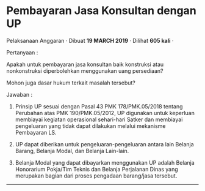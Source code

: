 Pembayaran Jasa Konsultan dengan UP
===================================

Pelaksanaan Anggaran · Dibuat **19 MARCH 2019** · Dilihat **605 kali** ·

Pertanyaan :

Apakah untuk pembayaran jasa konsultan baik konstruksi atau nonkonstruksi diperbolehkan menggunakan uang persediaan?

Mohon juga dasar hukum terkait masalah tersebut?

Jawaban :

1.  Prinsip UP sesuai dengan Pasal 43 PMK 178/PMK.05/2018 tentang Perubahan atas PMK 190/PMK.05/2012, UP digunakan untuk keperluan membiayai kegiatan operasional sehari-hari Satker dan membiayai pengeluaran yang tidak dapat dilakukan melalui mekanisme Pembayaran LS.
    
2.  UP dapat diberikan untuk pengeluaran-pengeluaran antara lain Belanja Barang, Belanja Modal, dan Belanja Lain-lain.
    
3.  Belanja Modal yang dapat dibayarkan menggunakan UP adalah Belanja Honorarium Pokja/Tim Teknis dan Belanja Perjalanan Dinas yang merupakan bagian dari proses pengadaan barang/jasa tersebut.
    

  
  
  

* * *